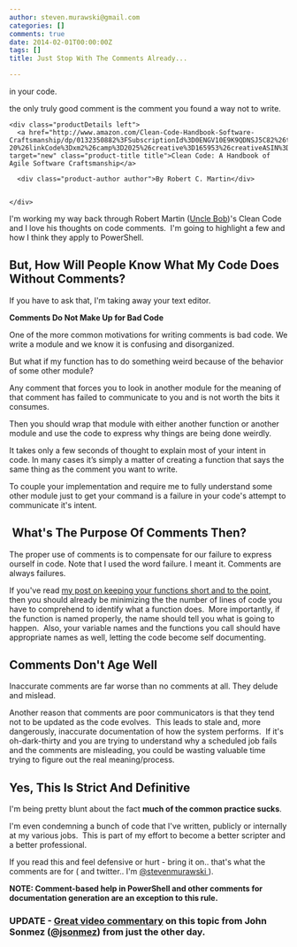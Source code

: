 ```yaml
---
author: steven.murawski@gmail.com
categories: []
comments: true
date: 2014-02-01T00:00:00Z
tags: []
title: Just Stop With The Comments Already...

---
```


in your code.


>

the only truly good comment is the comment you found a way not to write.




  <div class="product-block" class="clear">

    

    <div class="productDetails left">
      <a href="http://www.amazon.com/Clean-Code-Handbook-Software-Craftsmanship/dp/0132350882%3FSubscriptionId%3D0ENGV10E9K9QDNSJ5C82%26tag%3Dinvestipendin-20%26linkCode%3Dxm2%26camp%3D2025%26creative%3D165953%26creativeASIN%3D0132350882" target="new" class="product-title title">Clean Code: A Handbook of Agile Software Craftsmanship</a>
      
      <div class="product-author author">By Robert C. Martin</div>
      

    </div>

  </div>



I'm working my way back through Robert Martin ([Uncle Bob](https://twitter.com/unclebobmartin))'s Clean Code and I love his thoughts on code comments. &nbsp;I'm going to highlight a few and how I think they apply to PowerShell.


## But, How Will People Know What My Code Does Without Comments?



If you have to ask that, I'm taking away your text editor.


>

**Comments Do Not Make Up for Bad Code**


One of the more common motivations for writing comments is bad code. We write a module and we know it is confusing and disorganized.




But what if my function has to do something weird because of the behavior of some other module?


>

Any comment that forces you to look in another module for the meaning of that comment has failed to communicate to you and is not worth the bits it consumes.




Then you should wrap that module with either another function or another module and use the code to express why things are being done weirdly. &nbsp;


>

It takes only a few seconds of thought to explain most of your intent in code. In many cases it’s simply a matter of creating a function that says the same thing as the comment you want to write.




To couple your implementation and require me to fully understand some other module just to get your command is a failure in your code's attempt to communicate it's intent.


## &nbsp;What's The Purpose Of Comments Then?



>

The proper use of comments is to compensate for our failure to express ourself in code. Note that I used the word failure. I meant it. Comments are always failures.




If you've read&nbsp;[my post on keeping your functions short and to the point](https://www.google.com/url?sa=t&amp;rct=j&amp;q=&amp;esrc=s&amp;source=web&amp;cd=1&amp;cad=rja&amp;ved=0CCYQFjAA&amp;url=http%3A%2F%2Fstevenmurawski.com%2Fpowershell%2F2014%2F1%2Fkeep-it-short&amp;ei=qzn-UuuAFYmGhQechoCwDg&amp;usg=AFQjCNHH4SEuYHJ716v5FR1tClQsJHlH4A&amp;bvm=bv.61190604,d.ZG4), then you should already be minimizing the the number of lines of code you have to comprehend to identify what a function does. &nbsp;More importantly, if the function is named properly, the name should tell you what is going to happen. &nbsp;Also, your variable names and the functions you call should have appropriate names as well, letting the code become self documenting.


## Comments Don't Age Well



>

Inaccurate comments are far worse than no comments at all. They delude and mislead.




Another reason that comments are poor communicators is that they tend not to be updated as the code evolves. &nbsp;This leads to stale and, more dangerously, inaccurate documentation of how the system performs. &nbsp;If it's oh-dark-thirty and you are trying to understand why a scheduled job fails and the comments are misleading, you could be wasting valuable time trying to figure out the real meaning/process.


## Yes, This Is Strict And Definitive



I'm being pretty blunt about the fact **much of the common practice sucks**. &nbsp;


I'm even condemning a bunch of code that I've written, publicly or internally at my various jobs. &nbsp;This is part of my effort to become a better scripter and a better professional. &nbsp;


If you read this and feel defensive or hurt - bring it on.. that's what the comments are for ( and twitter.. I'm [@stevenmurawski&nbsp;](https://twitter.com/stevenmurawski)). &nbsp;


**NOTE: Comment-based help in PowerShell and other comments for documentation generation are an exception to this rule.**


### **UPDATE - [Great video commentary](http://simpleprogrammer.com/2014/02/13/comment-code/) on this topic from John Sonmez ([@jsonmez](https://twitter.com/jsonmez)) from just the other day.**


